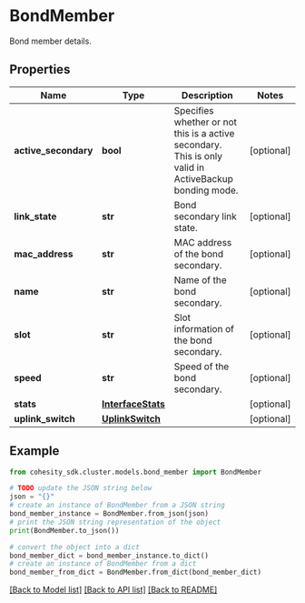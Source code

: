 # BondMember

Bond member details.

## Properties

Name | Type | Description | Notes
------------ | ------------- | ------------- | -------------
**active_secondary** | **bool** | Specifies whether or not this is a active secondary. This is only valid in ActiveBackup bonding mode. | [optional] 
**link_state** | **str** | Bond secondary link state. | [optional] 
**mac_address** | **str** | MAC address of the bond secondary. | [optional] 
**name** | **str** | Name of the bond secondary. | [optional] 
**slot** | **str** | Slot information of the bond secondary. | [optional] 
**speed** | **str** | Speed of the bond secondary. | [optional] 
**stats** | [**InterfaceStats**](InterfaceStats.md) |  | [optional] 
**uplink_switch** | [**UplinkSwitch**](UplinkSwitch.md) |  | [optional] 

## Example

```python
from cohesity_sdk.cluster.models.bond_member import BondMember

# TODO update the JSON string below
json = "{}"
# create an instance of BondMember from a JSON string
bond_member_instance = BondMember.from_json(json)
# print the JSON string representation of the object
print(BondMember.to_json())

# convert the object into a dict
bond_member_dict = bond_member_instance.to_dict()
# create an instance of BondMember from a dict
bond_member_from_dict = BondMember.from_dict(bond_member_dict)
```
[[Back to Model list]](../README.md#documentation-for-models) [[Back to API list]](../README.md#documentation-for-api-endpoints) [[Back to README]](../README.md)



